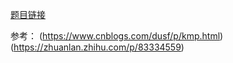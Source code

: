 [题目链接](https://leetcode-cn.com/problems/implement-strstr/)  

参考：
(https://www.cnblogs.com/dusf/p/kmp.html)
(https://zhuanlan.zhihu.com/p/83334559)

